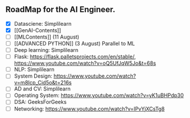 
## RoadMap for the AI Engineer.

- [x] Datasciene: Simplilearn
- [x] [[GenAI-Contents]]
- [ ] [[MLContents]] (11 August)
- [ ] [[ADVANCED PYTHON]] (3 August) Parallel to ML
- [ ] Deep learning: Simplilearn
- [ ] Flask: https://flask.palletsprojects.com/en/stable/, https://www.youtube.com/watch?v=oQ5UfJqW5Jo&t=68s
- [ ] NLP: Simplilearn
- [ ] System Design: https://www.youtube.com/watch?v=m8Icp_Cid5o&t=216s
- [ ] AD and CV: Simplilearn
- [ ] Operating System: https://www.youtube.com/watch?v=yK1uBHPdp30
- [ ] DSA: GeeksForGeeks
- [ ] Networking: https://www.youtube.com/watch?v=IPvYjXCsTg8

